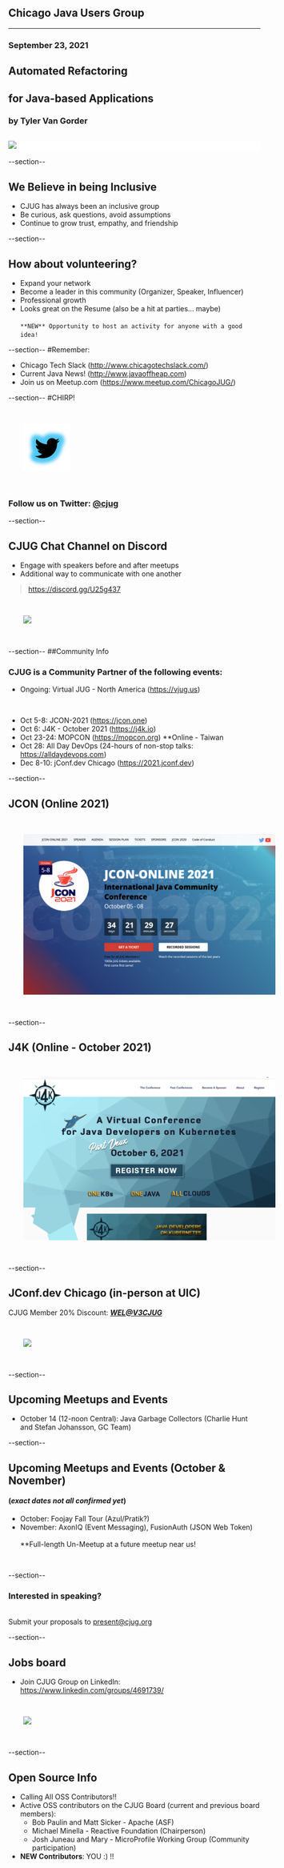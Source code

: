 ## Chicago Java Users Group
---

### September 23, 2021
## Automated Refactoring 
## for Java-based Applications
### by Tyler Van Gorder
<div style="background-color: white; margin-top: 30px;">
	<img src="images/cjug.gif" style="border: none; box-shadow: none;"/>
</div>

--section--
## We Believe in being Inclusive
 * CJUG has always been an inclusive group
 * Be curious, ask questions, avoid assumptions
 * Continue to grow trust, empathy, and friendship

--section--
## How about volunteering?
 * Expand your network
 * Become a leader in this community (Organizer, Speaker, Influencer)
 * Professional growth
 * Looks great on the Resume (also be a hit at parties... maybe)
<br/><br/>
`**NEW** Opportunity to host an activity for anyone with a good idea!`

--section--
#Remember:
 * Chicago Tech Slack (http://www.chicagotechslack.com/)
 * Current Java News! (http://www.javaoffheap.com)
 * Join us on Meetup.com (https://www.meetup.com/ChicagoJUG/)

--section--
#CHIRP!
<br/>

<img src="images/twitterBird.png" style="border:none; box-shadow:none; margin: 30px; background:white;"/>

### Follow us on Twitter: <u>@cjug</u>

--section--
## CJUG Chat Channel on Discord 
* Engage with speakers before and after meetups
* Additional way to communicate with one another

>https://discord.gg/U25g437

<img src="images/cjug-discord-qrcode.png" style="border:none; box-shadow:none; margin: 30px; background:white;"/>

--section--
##Community Info
### CJUG is a Community Partner of the following events:

* Ongoing:  Virtual JUG - North America (https://vjug.us)

<br/>

* Oct 5-8: JCON-2021 (https://jcon.one)
* Oct 6: J4K - October 2021 (https://j4k.io)
* Oct 23-24: MOPCON (https://mopcon.org) **Online - Taiwan 
* Oct 28: All Day DevOps (24-hours of non-stop talks: https://alldaydevops.com)
* Dec 8-10: jConf.dev Chicago (https://2021.jconf.dev)

--section--
## JCON (Online 2021)

<img src="images/jcon-2021.png" style="border:none; box-shadow:none; margin: 30px; background:white;"/>

--section--
## J4K (Online - October 2021)

<img src="images/j4k-2021-oct.png" style="border:none; box-shadow:none; margin: 30px; background:white;"/>

--section--
## JConf.dev Chicago (in-person at UIC)
CJUG Member 20% Discount:   <U>**_WEL@V3CJUG_**</U>

<img src="images/jConf.dev.chicago_2021.png" style="border:none; box-shadow:none; margin: 30px; background:white;"/>

--section--
## Upcoming Meetups and Events

* October 14 (12-noon Central):  Java Garbage Collectors (Charlie Hunt and Stefan Johansson, GC Team)

--section--
## Upcoming Meetups and Events (October & November)
#### (_exact dates not all confirmed yet_)

* October: Foojay Fall Tour (Azul/Pratik?)
* November: AxonIQ (Event Messaging), FusionAuth (JSON Web Token)
<br/><br/>
**Full-length Un-Meetup at a future meetup near us!
<br/>
  
--section--
### Interested in speaking? 
<br/>Submit your proposals to present@cjug.org<br/>

--section--

## Jobs board

* Join CJUG Group on LinkedIn:<br/>
 https://www.linkedin.com/groups/4691739/

<img src="images/cjug-linkedinGroup-qrcode.png" style="border:none; box-shadow:none; margin: 30px; background:white;"/>

--section--

## Open Source Info

* Calling All OSS Contributors!!
* Active OSS contributors on the CJUG Board (current and previous board members):
  * Bob Paulin and Matt Sicker - Apache (ASF)
  * Michael Minella - Reactive Foundation (Chairperson)
  * Josh Juneau and Mary - MicroProfile Working Group (Community participation)
* **NEW Contributors**: YOU :) !!
